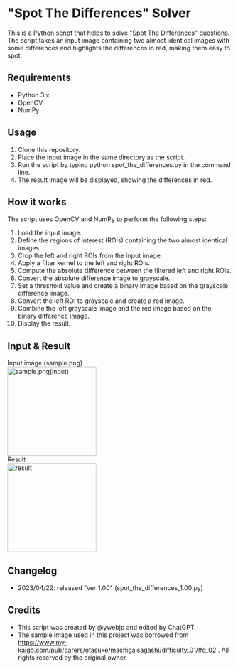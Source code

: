 # "Spot The Differences" Solver
This is a Python script that helps to solve "Spot The Differences" questions. The script takes an input image containing two almost identical images with some differences and highlights the differences in red, making them easy to spot.

## Requirements
- Python 3.x
- OpenCV
- NumPy

## Usage
1. Clone this repository.
2. Place the input image in the same directory as the script.
3. Run the script by typing python spot_the_differences.py in the command line.
4. The result image will be displayed, showing the differences in red.

## How it works
The script uses OpenCV and NumPy to perform the following steps:

1. Load the input image.
2. Define the regions of interest (ROIs) containing the two almost identical images.
3. Crop the left and right ROIs from the input image.
4. Apply a filter kernel to the left and right ROIs.
5. Compute the absolute difference between the filtered left and right ROIs.
6. Convert the absolute difference image to grayscale.
7. Set a threshold value and create a binary image based on the grayscale difference image.
8. Convert the left ROI to grayscale and create a red image.
9. Combine the left grayscale image and the red image based on the binary difference image.
10. Display the result.

## Input & Result 
Input image (sample.png) <br>
<img src="https://cdn.discordapp.com/attachments/707210735024865343/1099339463987040316/sample.PNG" alt="sample.png(input)" width="200"><br>
Result<br>
<img src="https://cdn.discordapp.com/attachments/707210735024865343/1099338623503052922/result.png" alt="result" width="200">

## Changelog
- 2023/04/22: released "ver 1.00" (spot_the_differences_1.00.py)

## Credits
- This script was created by @ywebjp and edited by ChatGPT.
- The sample image used in this project was borrowed from https://www.my-kaigo.com/pub/carers/otasuke/machigaisagashi/difficulty_01/#q_02 . All rights reserved by the original owner.
